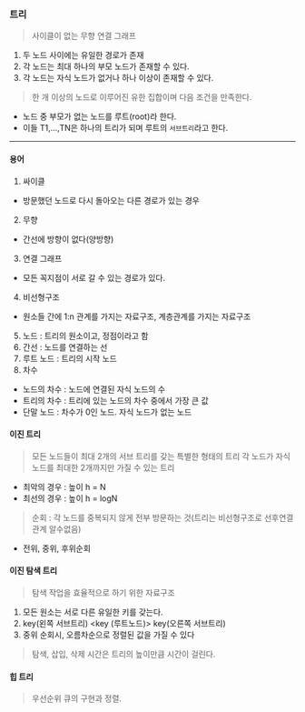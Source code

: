 ### 트리

> 사이클이 없는 무향 연결 그래프
1.  두 노드 사이에는 유일한 경로가 존재
2.  각 노드는 최대 하나의 부모 노드가 존재할 수 있다.
3.  각 노드는 자식 노드가 없거나 하나 이상이 존재할 수 있다.
> 한 개 이상의 노드로 이루어진 유한 집합이며 다음 조건을 만족한다.
- 노드 중 부모가 없는 노드를 루트(root)라 한다.
- 이들 T1,...,TN은 하나의 트리가 되며 루트의 `서브트리`라고 한다.
---
#### 용어
1. 싸이클
  - 방문했던 노드로 다시 돌아오는 다른 경로가 있는 경우

2. 무향
  - 간선에 방향이 없다(양방향)

3. 연결 그래프
  - 모든 꼭지점이 서로 갈 수 있는 경로가 있다.

4. 비선형구조
  - 원소들 간에 1:n 관계를 가지는 자료구조, 계층관계를 가지는 자료구조

5. 노드 : 트리의 원소이고, 정점이라고 함
6. 간선 : 노드를 연결하는 선
7. 루트 노드 : 트리의 시작 노드
8. 차수
  - 노드의 차수 : 노드에 연결된 자식 노드의 수
  - 트리의 차수 : 트리에 있는 노드의 차수 중에서 가장 큰 값
  - 단말 노드 : 차수가 0인 노드. 자식 노드가 없는 노드

#### 이진 트리
> 모든 노드들이 최대 2개의 서브 트리를 갖는 특별한 형태의 트리
> 각 노드가 자식 노드를 최대한 2개까지만 가질 수 있는 트리
  - 최악의 경우 : 높이 h = N
  - 최선의 경우 : 높이 h = logN
> 순회 : 각 노드를 중복되지 않게 전부 방문하는 것(트리는 비선형구조로 선후연결관계 알수없음)
  - 전위, 중위, 후위순회

#### 이진 탐색 트리
> 탐색 작업을 효율적으로 하기 위한 자료구조
1. 모든 원소는 서로 다른 유일한 키를 갖는다.
2. key(왼쪽 서브트리) <key (루트노드)> key(오른쪽 서브트리)
3. 중위 순회시, 오름차순으로 정렬된 값을 가질 수 있다
> 탐색, 삽입, 삭제 시간은 트리의 높이만큼 시간이 걸린다.

#### 힙 트리
 >우선순위 큐의 구현과 정렬.
 